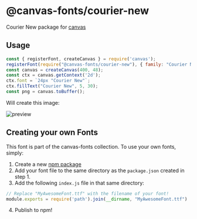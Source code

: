 @canvas-fonts/courier-new
====

Courier New package for [canvas](https://npmjs.org/package/canvas)

## Usage

```js
const { registerFont, createCanvas } = require('canvas');
registerFont(require("@canvas-fonts/courier-new"), { family: "Courier New" });
const canvas = createCanvas(400, 48);
const ctx = canvas.getContext('2d');
ctx.font = `24px "Courier New"`;
ctx.fillText("Courier New", 5, 30);
const png = canvas.toBuffer();
```

Will create this image:

![preview](https://github.com/retrohacker/canvas-fonts/raw/master/previews/courierNew.png)

## Creating your own Fonts

This font is part of the canvas-fonts collection. To use your own fonts, simply:

1. Create a new [npm package](https://docs.npmjs.com/creating-node-js-modules)
2. Add your font file to the same directory as the `package.json` created in step 1.
3. Add the following `index.js` file in that same directory:

```js
// Replace "MyAwesomeFont.ttf" with the filename of your font!
module.exports = require('path').join(__dirname, "MyAwesomeFont.ttf")
```

4. Publish to npm!